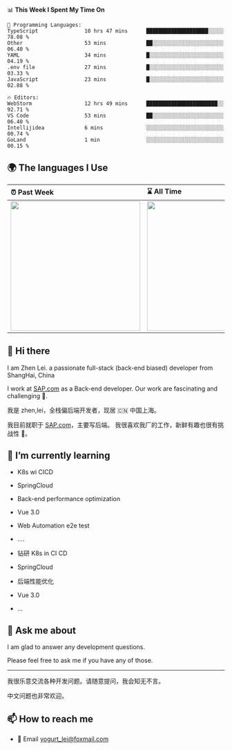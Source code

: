 <!--START_SECTION:waka-->
📊 **This Week I Spent My Time On** 

```text
💬 Programming Languages: 
TypeScript               10 hrs 47 mins      ████████████████████░░░░░   78.08 % 
Other                    53 mins             ██░░░░░░░░░░░░░░░░░░░░░░░   06.40 % 
YAML                     34 mins             █░░░░░░░░░░░░░░░░░░░░░░░░   04.19 % 
.env file                27 mins             █░░░░░░░░░░░░░░░░░░░░░░░░   03.33 % 
JavaScript               23 mins             █░░░░░░░░░░░░░░░░░░░░░░░░   02.88 % 

🔥 Editors: 
WebStorm                 12 hrs 49 mins      ███████████████████████░░   92.71 % 
VS Code                  53 mins             ██░░░░░░░░░░░░░░░░░░░░░░░   06.40 % 
Intellijidea             6 mins              ░░░░░░░░░░░░░░░░░░░░░░░░░   00.74 % 
GoLand                   1 min               ░░░░░░░░░░░░░░░░░░░░░░░░░   00.15 % 
```


<!--END_SECTION:waka-->


## 🌍 The languages I Use

| ⏰ Past Week                                                                                                                                                  | ⌛️ All Time                                                                                                                                                  |
| :------------------------------------------------------------------------------------------------------------------------------------------------------------ | :------------------------------------------------------------------------------------------------------------------------------------------------------------ |
| <a href="https://wakatime.com/@9a64fd4e-85ff-48a6-a0c1-e09ecd80bab9"> <img src="https://wakatime.com/share/@9a64fd4e-85ff-48a6-a0c1-e09ecd80bab9/5f97c4a7-f918-43db-bace-c48898f1cd61.svg" height="300px"></a> | <a href="https://wakatime.com/@9a64fd4e-85ff-48a6-a0c1-e09ecd80bab9"><img src="https://wakatime.com/share/@9a64fd4e-85ff-48a6-a0c1-e09ecd80bab9/455e730b-0452-4b83-9bc2-fb46e42553a7.svg" height="300px"></a> |

## 👋 Hi there

I am Zhen Lei. a passionate full-stack (back-end biased) developer from ShangHai, China

I work at [SAP.com](https://www.sap.com) as a Back-end developer.
Our work are fascinating and challenging 💪.

我是 zhen,lei，全栈偏后端开发者，现居 🇨🇳 中国上海。

我目前就职于 [SAP.com](https://www.sap.cn)，主要写后端。
我很喜欢我厂的工作，新鲜有趣也很有挑战性 💪。

## 🌱 I’m currently learning

- K8s wi CICD
- SpringCloud
- Back-end performance optimization
- Vue 3.0
- Web Automation e2e test
- ....

- 钻研 K8s in CI CD
- SpringCloud
- 后端性能优化
- Vue 3.0
- ...

## 💬 Ask me about

I am glad to answer any development questions.

Please feel free to ask me if you have any of those.

---

我很乐意交流各种开发问题。请随意提问，我会知无不言。

中文问题也非常欢迎。

## 📫 How to reach me

- 📧 Email [yogurt_lei@foxmail.com](mailto:yogurt_lei@foxmail.com)
